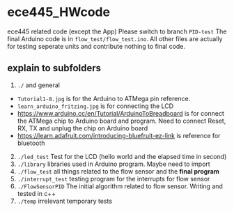 # ece445_HWcode
ece445 related code (except the App)
Please switch to branch `PID-test`
The final Arduino code is in `flow_test/flow_test.ino`. All other files are actually for testing seperate units and contribute nothing to final code.

## explain to subfolders
1. `./` and general
  * `Tutorial1-8.jpg` is for the Arduino to ATMega pin reference. 
  * `learn_arduino_fritzing.jpg` is for connecting the LCD
  * https://www.arduino.cc/en/Tutorial/ArduinoToBreadboard is for connect the ATMega chip to Arduino board and program. Need to connect Reset, RX, TX and unplug the chip on Arduino board
  * https://learn.adafruit.com/introducing-bluefruit-ez-link is reference for bluetooth
2. `./led_test`
  Test for the LCD (hello world and the elapsed time in second)
3. `./library`
  libraries used in Arduino program. Maybe need to import
4. `./flow_test`
  all things related to the flow sensor and the **final program**
5. `./interrupt_test`
  testing program for the interrupts for flow sensor
6. `./FlowSensorPID`
  The initial algorithm related to flow sensor. Writing and tested in c++
7. `./temp`
  irrelevant temporary tests
